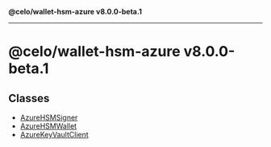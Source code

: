 **@celo/wallet-hsm-azure v8.0.0-beta.1**

***

# @celo/wallet-hsm-azure v8.0.0-beta.1

## Classes

- [AzureHSMSigner](classes/AzureHSMSigner.md)
- [AzureHSMWallet](classes/AzureHSMWallet.md)
- [AzureKeyVaultClient](classes/AzureKeyVaultClient.md)
